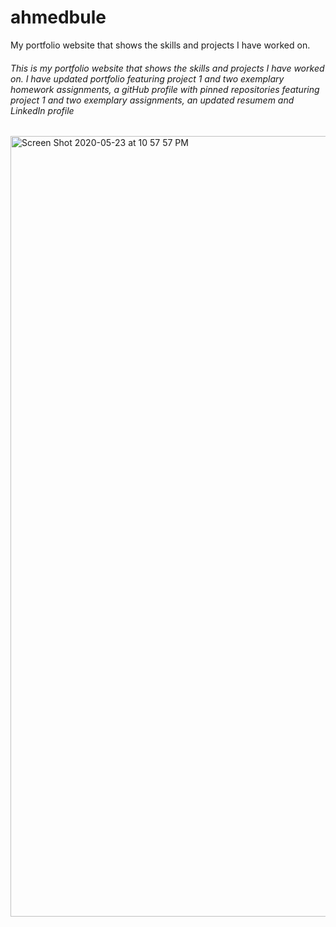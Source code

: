 # ahmedbule
My portfolio website that shows the skills and projects I have worked on. 


###### This is my portfolio website that shows the skills and projects I have worked on. I have updated portfolio featuring project 1 and two exemplary homework assignments, a gitHub profile with pinned repositories featuring project 1 and two exemplary assignments, an updated resumem and LinkedIn profile

<img width="1249" alt="Screen Shot 2020-05-23 at 10 57 57 PM" src="https://user-images.githubusercontent.com/25271965/82745370-ff05d580-9d48-11ea-84e3-bb3b7a891af8.png">
